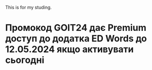 This is for my studing.

<h1>Промокод GOIT24 дає Premium доступ до додатка ED Words до 12.05.2024 якщо активувати сьогодні
</h1>
